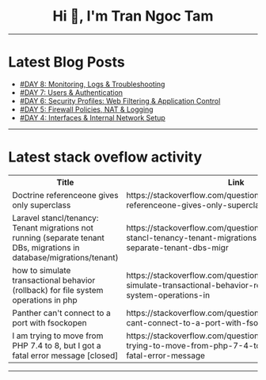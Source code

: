 <h1 align="center">Hi 👋, I'm Tran Ngoc Tam</h1>

---

# Latest Blog Posts 
<!-- BLOG-POST-LIST:START -->
- [#DAY 8: Monitoring, Logs &amp; Troubleshooting](https://dev.to/samueladeduntan/day-8-monitoring-logs-troubleshooting-406d)
- [#DAY 7: Users &amp; Authentication](https://dev.to/samueladeduntan/day-7-users-authentication-12jm)
- [#DAY 6: Security Profiles: Web Filtering &amp; Application Control](https://dev.to/samueladeduntan/day-6-security-profiles-web-filtering-application-control-341j)
- [#DAY 5: Firewall Policies, NAT &amp; Logging](https://dev.to/samueladeduntan/day-5-firewall-policies-nat-logging-4ofj)
- [#DAY 4: Interfaces &amp; Internal Network Setup](https://dev.to/samueladeduntan/day-4-interfaces-internal-network-setup-3176)
<!-- BLOG-POST-LIST:END -->

---

# Latest stack oveflow activity
<table>
  <tr><th>Title</th><th>Link</th></tr>
  <!-- STACKOVERFLOW:START --><tr><td>Doctrine referenceone gives only superclass</td><td>https://stackoverflow.com/questions/79784110/doctrine-referenceone-gives-only-superclass</td></tr><tr><td>Laravel stancl/tenancy: Tenant migrations not running &lpar;separate tenant DBs, migrations in database/migrations/tenant&rpar;</td><td>https://stackoverflow.com/questions/79783835/laravel-stancl-tenancy-tenant-migrations-not-running-separate-tenant-dbs-migr</td></tr><tr><td>how to simulate transactional behavior &lpar;rollback&rpar; for file system operations in php</td><td>https://stackoverflow.com/questions/79783775/how-to-simulate-transactional-behavior-rollback-for-file-system-operations-in</td></tr><tr><td>Panther can&#39;t connect to a port with fsockopen</td><td>https://stackoverflow.com/questions/79783685/panther-cant-connect-to-a-port-with-fsockopen</td></tr><tr><td>I am trying to move from PHP 7.4 to 8, but I got a fatal error message [closed]</td><td>https://stackoverflow.com/questions/79783178/i-am-trying-to-move-from-php-7-4-to-8-but-i-got-a-fatal-error-message</td></tr><!-- STACKOVERFLOW:END -->
</table>

---


